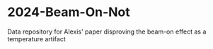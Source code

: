 # 2024-Beam-On-Not
Data repository for Alexis' paper disproving the beam-on effect as a temperature artifact
